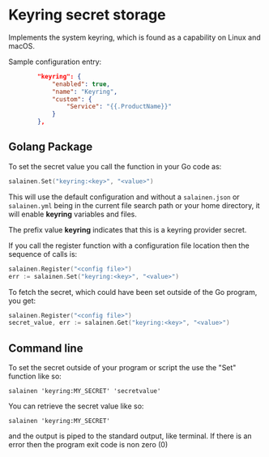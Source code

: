 # Keyring secret storage

Implements the system keyring, which is found as a capability
on Linux and macOS.

Sample configuration entry:

```json
        "keyring": {
            "enabled": true,
            "name": "Keyring",
            "custom": {
                "Service": "{{.ProductName}}"
            }
        },
```

## Golang Package

To set the secret value you call the function in your Go code as:

```go
salainen.Set("keyring:<key>", "<value>")
```

This will use the default configuration and without 
a ``salainen.json`` or ``salainen.yml`` being in the current file 
search path or your home directory, it will enable **keyring**
variables and files.

The prefix value **keyring** indicates that this is a keyring provider secret.

If you call the register function with a configuration file location
then the sequence of calls is:

```go
salainen.Register("<config file>")
err := salainen.Set("keyring:<key>", "<value>")
```

To fetch the secret, which could have been set outside of the
Go program, you get:

```go
salainen.Register("<config file>")
secret_value, err := salainen.Get("keyring:<key>", "<value>")
```

## Command line

To set the secret outside of your program or script 
the use the "Set" function like so:

```
salainen 'keyring:MY_SECRET' 'secretvalue'
```

You can retrieve the secret value like so:

```
salainen 'keyring:MY_SECRET'
```

and the output is piped to the standard output, like terminal.
If there is an error then the program exit code is non zero (0)

